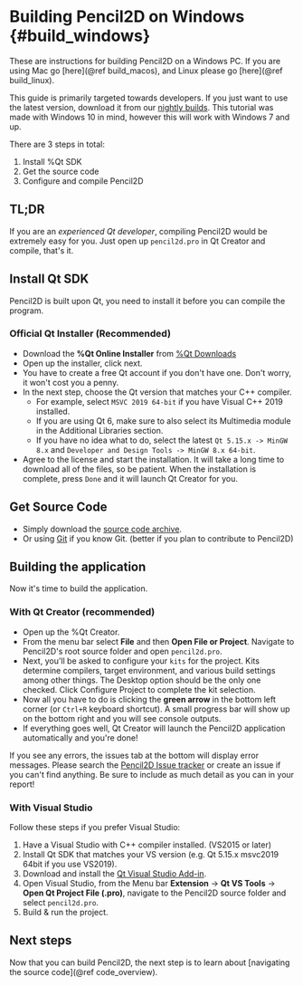 Building Pencil2D on Windows {#build_windows}
============================

These are instructions for building Pencil2D on a Windows PC. If you are using Mac go [here](@ref build_macos), and Linux please go [here](@ref build_linux).

This guide is primarily targeted towards developers. If you just want to use the latest version, download it from our [nightly builds](https://www.pencil2d.org/download/#nightlybuild). This tutorial was made with Windows 10 in mind, however this will work with Windows 7 and up.

There are 3 steps in total:

1. Install %Qt SDK
2. Get the source code
3. Configure and compile Pencil2D

## TL;DR

If you are an *experienced Qt developer*, compiling Pencil2D would be extremely easy for you. Just open up `pencil2d.pro` in Qt Creator and compile, that's it.

## Install Qt SDK

Pencil2D is built upon Qt, you need to install it before you can compile the program.

### Official Qt Installer (Recommended)

- Download the <b>%Qt Online Installer</b> from [%Qt Downloads](https://www.qt.io/download-qt-installer-oss)
- Open up the installer, click next.
- You have to create a free Qt account if you don't have one. Don't worry, it won't cost you a penny.
- In the next step, choose the Qt version that matches your C++ compiler.
  - For example, select `MSVC 2019 64-bit` if you have Visual C++ 2019 installed.
  - If you are using Qt 6, make sure to also select its Multimedia module in the Additional Libraries section.
  - If you have no idea what to do, select the latest `Qt 5.15.x -> MinGW 8.x` and `Developer and Design Tools -> MinGW 8.x 64-bit`.
- Agree to the license and start the installation. It will take a long time to download all of the files, so be patient. When the installation is complete, press `Done` and it will launch Qt Creator for you.

## Get Source Code

- Simply download the [source code archive](https://github.com/pencil2d/pencil/archive/master.zip).
- Or using [Git](https://github.com/pencil2d/pencil.git) if you know Git. (better if you plan to contribute to Pencil2D)

## Building the application

Now it's time to build the application.

### With Qt Creator (recommended)

- Open up the %Qt Creator.
- From the menu bar select **File** and then **Open File or Project**. Navigate to Pencil2D's root source folder and open `pencil2d.pro`. 
- Next, you'll be asked to configure your `kits` for the project. Kits determine compilers, target environment, and various build settings among other things. The Desktop option should be the only one checked. Click Configure Project to complete the kit selection.
- Now all you have to do is clicking the **green arrow** in the bottom left corner (or `Ctrl+R` keyboard shortcut). A small progress bar will show up on the bottom right and you will see console outputs.
- If everything goes well, Qt Creator will launch the Pencil2D application automatically and you're done!

If you see any errors, the issues tab at the bottom will display error messages. Please search the [Pencil2D Issue tracker](https://github.com/pencil2d/pencil/issues) or create an issue if you can't find anything. Be sure to include as much detail as you can in your report!

### With Visual Studio

Follow these steps if you prefer Visual Studio:

1. Have a Visual Studio with C++ compiler installed. (VS2015 or later)
2. Install Qt SDK that matches your VS version (e.g. Qt 5.15.x msvc2019 64bit if you use VS2019).
3. Download and install the [Qt Visual Studio Add-in](http://doc.qt.io/archives/vs-addin/index.html).
4. Open Visual Studio, from the Menu bar **Extension** -> **Qt VS Tools** -> **Open Qt Project File (.pro)**, navigate to the Pencil2D source folder and select `pencil2d.pro`.
5. Build & run the project.

## Next steps

Now that you can build Pencil2D, the next step is to learn about [navigating the source code](@ref code_overview).
